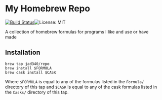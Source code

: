 # My Homebrew Repo

[![Build Status](https://travis-ci.org/jad340/homebrew-repo.svg?branch=master)](https://travis-ci.org/jad340/homebrew-repo)![License: MIT](https://img.shields.io/badge/license-MIT-blue.svg)

A collection of homebrew formulas for programs I like and use or have made

## Installation
```
brew tap jad340/repo
brew install $FORMULA
brew cask install $CASK
```
Where `$FORMULA` is equal to any of the formulas listed in the `Formula/`
directory of this tap and `$CASK` is equal to any of the cask formulas listed in
the `Casks/` directory of this tap.
